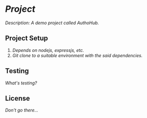 # _Project_

_Description: A demo project called AuthoHub._

## Project Setup

1. _Depends on nodejs, expressjs, etc._
2. _Git clone to a suitable environment with the said dependencies._

## Testing

_What's testing?_


## License

_Don't go there..._

